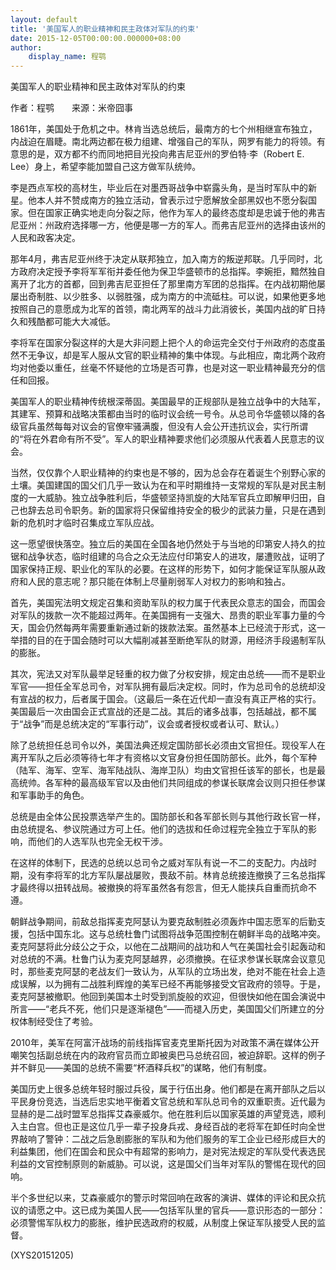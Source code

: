 ```yaml
---
layout: default
title: '美国军人的职业精神和民主政体对军队的约束'
date: 2015-12-05T00:00:00.000000+08:00
author:
    display_name: 程鹗
---
```


美国军人的职业精神和民主政体对军队的约束

作者：程鹗　　来源：米帝囧事

1861年，美国处于危机之中。林肯当选总统后，最南方的七个州相继宣布独立，内战迫在眉睫。南北两边都在极力组建、增强自己的军队，网罗有能力的将领。有意思的是，双方都不约而同地把目光投向弗吉尼亚州的罗伯特·李（Robert E. Lee）身上，希望李能加盟自己这方做军队统帅。

李是西点军校的高材生，毕业后在对墨西哥战争中崭露头角，是当时军队中的新星。他本人并不赞成南方的独立活动，曾表示过宁愿解放全部黑奴也不愿分裂国家。但在国家正确实地走向分裂之际，他作为军人的最终态度却是忠诚于他的弗吉尼亚州：州政府选择哪一方，他便是哪一方的军人。而弗吉尼亚州的选择由该州的人民和政客决定。

那年4月，弗吉尼亚州终于决定从联邦独立，加入南方的叛逆邦联。几乎同时，北方政府决定授予李将军军衔并委任他为保卫华盛顿市的总指挥。李婉拒，黯然独自离开了北方的首都，回到弗吉尼亚担任了那里南方军团的总指挥。在内战初期他屡屡出奇制胜、以少胜多、以弱胜强，成为南方的中流砥柱。可以说，如果他更多地按照自己的意愿成为北军的首领，南北两军的战斗力此消彼长，美国内战的旷日持久和残酷都可能大大减低。

李将军在国家分裂这样的大是大非问题上把个人的命运完全交付于州政府的态度虽然不无争议，却是军人服从文官的职业精神的集中体现。与此相应，南北两个政府均对他委以重任，丝毫不怀疑他的立场是否可靠，也是对这一职业精神最充分的信任和回报。

美国军人的职业精神传统根深蒂固。美国最早的正规部队是独立战争中的大陆军，其建军、预算和战略决策都由当时的临时议会统一号令。从总司令华盛顿以降的各级官兵虽然每每对议会的官僚牢骚满腹，但没有人会公开违抗议会，实行所谓的“将在外君命有所不受”。军人的职业精神要求他们必须服从代表着人民意志的议会。

当然，仅仅靠个人职业精神的约束也是不够的，因为总会存在着诞生个别野心家的土壤。美国建国的国父们几乎一致认为在和平时期维持一支常规的军队是对民主制度的一大威胁。独立战争胜利后，华盛顿坚持凯旋的大陆军官兵立即解甲归田，自己也辞去总司令职务。新的国家将只保留维持安全的极少的武装力量，只是在遇到新的危机时才临时召集成立军队应战。

这一愿望很快落空。独立后的美国在全国各地仍然处于与当地的印第安人持久的拉锯和战争状态，临时组建的乌合之众无法应付印第安人的进攻，屡遭败战，证明了国家保持正规、职业化的军队的必要。在这样的形势下，如何才能保证军队服从政府和人民的意志呢？那只能在体制上尽量削弱军人对权力的影响和独占。

首先，美国宪法明文规定召集和资助军队的权力属于代表民众意志的国会，而国会对军队的拨款一次不能超过两年。在美国拥有一支强大、昂贵的职业军事力量的今天，国会仍然每两年需要重新通过新的拨款法案。虽然基本上已经流于形式，这一举措的目的在于国会随时可以大幅削减甚至断绝军队的财源，用经济手段遏制军队的膨胀。

其次，宪法又对军队最举足轻重的权力做了分权安排，规定由总统——而不是职业军官——担任全军总司令，对军队拥有最后决定权。同时，作为总司令的总统却没有宣战的权力，后者属于国会。（这最后一条在近代却一直没有真正严格的实行。美国最后一次由国会正式宣战的还是二战。其后的诸多战事，包括越战，都不属于“战争”而是总统决定的“军事行动”，议会或者授权或者认可、默认。）

除了总统担任总司令以外，美国法典还规定国防部长必须由文官担任。现役军人在离开军队之后必须等待七年才有资格以文官身份担任国防部长。此外，每个军种（陆军、海军、空军、海军陆战队、海岸卫队）均由文官担任该军的部长，也是最高统帅。各军种的最高级军官以及由他们共同组成的参谋长联席会议则只担任参谋和军事助手的角色。

总统是由全体公民投票选举产生的。国防部长和各军部长则与其他行政长官一样，由总统提名、参议院通过方可上任。他们的选拔和任命过程完全独立于军队的影响，而他们的人选军队也完全无权干涉。

在这样的体制下，民选的总统以总司令之威对军队有说一不二的支配力。内战时期，没有李将军的北方军队屡战屡败，畏敌不前。林肯总统接连撤换了三名总指挥才最终得以扭转战局。被撤换的将军虽然各有怨言，但无人能挟兵自重而抗命不遵。

朝鲜战争期间，前敌总指挥麦克阿瑟认为要克敌制胜必须轰炸中国志愿军的后勤支援，包括中国东北。这与总统杜鲁门试图将战争范围控制在朝鲜半岛的战略冲突。麦克阿瑟将此分歧公之于众，以他在二战期间的战功和人气在美国社会引起轰动和对总统的不满。杜鲁门认为麦克阿瑟越界，必须撤换。在征求参谋长联席会议意见时，那些麦克阿瑟的老战友们一致认为，从军队的立场出发，绝对不能在社会上造成误解，以为拥有二战胜利辉煌的美军已经不再能够接受文官政府的领导。于是，麦克阿瑟被撤职。他回到美国本土时受到凯旋般的欢迎，但很快如他在国会演说中所言——“老兵不死，他们只是逐渐褪色”——而褪入历史，美国国父们所建立的分权体制经受住了考验。

2010年，美军在阿富汗战场的前线指挥官麦克里斯托因为对政策不满在媒体公开嘲笑包括副总统在内的政府官员而立即被奥巴马总统召回，被迫辞职。这样的例子并不鲜见——美国的总统不需要“杯酒释兵权”的谋略，他们有制度。

美国历史上很多总统年轻时服过兵役，属于行伍出身。他们都是在离开部队之后以平民身份竞选，当选后忠实地平衡着文官总统和军队总司令的双重职责。近代最为显赫的是二战时盟军总指挥艾森豪威尔。他在胜利后以国家英雄的声望竞选，顺利入主白宫。但也正是这位几乎一辈子投身兵戎、身经百战的老将军在卸任时向全世界敲响了警钟：二战之后急剧膨胀的军队和为他们服务的军工企业已经形成巨大的利益集团，他们在国会和民众中有超常的影响力，是对宪法规定的军队受代表选民利益的文官控制原则的新威胁。可以说，这是国父们当年对军队的警惕在现代的回响。

半个多世纪以来，艾森豪威尔的警示时常回响在政客的演讲、媒体的评论和民众抗议的请愿之中。这已成为美国人民——包括军队里的官兵——意识形态的一部分：必须警惕军队权力的膨胀，维护民选政府的权威，从制度上保证军队接受人民的监督。

(XYS20151205)

